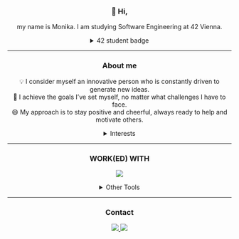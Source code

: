 <h3 align="center">👋 Hi,</h3>
<p align="center">
my name is Monika. I am studying Software Engineering at 42 Vienna.
</p>

<details align="center">
  <summary>42 student badge</summary>
<a href="https://github.com/oakoudad/badge42"><img src="https://badge.mediaplus.ma/black/msimic?1337Badge=off&UM6P=off" alt="msimic's 42 stats" /></a>
</details>

---
<h3 align="center">About me</h3>

<p align="center">
💡 I consider myself an innovative person who is constantly driven to generate new ideas.<br>
🚀 I achieve the goals I’ve set myself, no matter what challenges I have to face.<br>
😄 My approach is to stay positive and cheerful, always ready to help and motivate others.
</p>

<details align="center">
  <summary>Interests</summary>
  <ul>
    <li>📱 Mobile app development</li>
    <li>🌐 Web development</li>
    <li>👨‍💻 Cybersecurity</li>
  </ul>
</details>

---
<h3 align="center">WORK(ED) WITH</h3>
<p align="center">
  <a href="https://skillicons.dev">
    <img src="https://skillicons.dev/icons?i=c,cpp,html,css,bootstrap,ts,py,linux,bash,powershell,git,githubactions,docker,kubernetes,postman,vim,vscode,androidstudio,figma&perline=10" />
  </a>
</p>

<details align="center">
  <summary>Other Tools</summary>
  <img title="Oracle VM VirtualBox" alt="Virtualbox Logo" src="https://github.com/LaDeMonika/LaDeMonika/assets/128793184/709b0ba7-0257-4de9-b4fd-1da46020a910" width="40" height="35" />
  <img title="Playwright" alt="Playwright Logo" src="https://github.com/user-attachments/assets/31025076-be4c-4778-8298-06ca4716c5d3" width="40" height="40" />
</details>

---
<h3 align="center">Contact</h3>
<p align="center">
  <a target="_blank" href="https://www.linkedin.com/in/simicmonika/">
    <img src="https://skillicons.dev/icons?i=linkedin" />
  </a>
  <a target="_blank" href="https://www.instagram.com/la_demonica/">
    <img src="https://skillicons.dev/icons?i=instagram" />
  </a>
</p>
